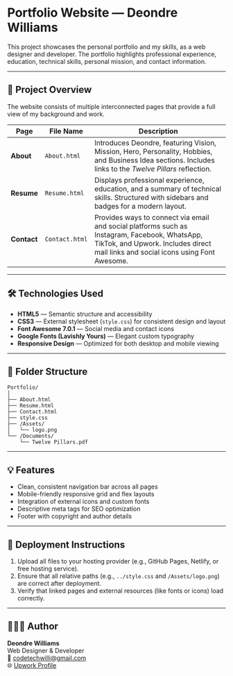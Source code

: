 # Portfolio Website — Deondre Williams

This project showcases the personal portfolio and my skills, as a web designer and developer. 
The portfolio highlights professional experience, education, technical skills, personal mission, and contact information.  

---

## 📂 Project Overview

The website consists of multiple interconnected pages that provide a full view of my background and work.  

| Page | File Name | Description |
|------|------------|-------------|
| **About** | `About.html` | Introduces Deondre, featuring Vision, Mission, Hero, Personality, Hobbies, and Business Idea sections. Includes links to the *Twelve Pillars* reflection. |
| **Resume** | `Resume.html` | Displays professional experience, education, and a summary of technical skills. Structured with sidebars and badges for a modern layout. |
| **Contact** | `Contact.html` | Provides ways to connect via email and social platforms such as Instagram, Facebook, WhatsApp, TikTok, and Upwork. Includes direct mail links and social icons using Font Awesome. |

---

## 🛠️ Technologies Used

- **HTML5** — Semantic structure and accessibility  
- **CSS3** — External stylesheet (`style.css`) for consistent design and layout  
- **Font Awesome 7.0.1** — Social media and contact icons  
- **Google Fonts (Lavishly Yours)** — Elegant custom typography  
- **Responsive Design** — Optimized for both desktop and mobile viewing  

---

## 📁 Folder Structure

```
Portfolio/
│
├── About.html
├── Resume.html
├── Contact.html
├── style.css
├── /Assets/
│   └── logo.png
└── /Documents/
    └── Twelve Pillars.pdf
```

---

## 💡 Features

- Clean, consistent navigation bar across all pages  
- Mobile-friendly responsive grid and flex layouts  
- Integration of external icons and custom fonts  
- Descriptive meta tags for SEO optimization  
- Footer with copyright and author details  

---

## 🚀 Deployment Instructions

1. Upload all files to your hosting provider (e.g., GitHub Pages, Netlify, or free hosting service).  
2. Ensure that all relative paths (e.g., `../style.css` and `/Assets/logo.png`) are correct after deployment.  
3. Verify that linked pages and external resources (like fonts or icons) load correctly.  

---

## 👨🏽‍💻 Author

**Deondre Williams**  
Web Designer & Developer  
📧 [codetechwilli@gmail.com](mailto:codetechwilli@gmail.com)  
🌐 [Upwork Profile](https://www.upwork.com/freelancers/~011760db4b1d47ad9f)  
